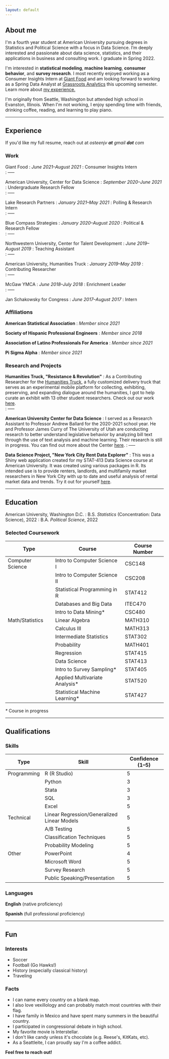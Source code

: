 ```yaml
---
layout: default
---
```

## About me
I'm a fourth year student at American University pursuing degrees in Statistics and Political Science with a focus in Data Science. I’m deeply interested and passionate about data science, statistics, and their applications in business and consulting work. I graduate in Spring 2022.

I'm interested in **statistical modeling**, **machine learning**, **consumer behavior**, and **survey research**. I most recently enjoyed working as a Consumer Insights Intern at [Giant Food](https://www.giantfood.com) and am looking forward to working as a Spring Data Analyst at [Grassroots Analytics](https://campaigns.grassrootsanalytics.com/?hsLang=en) this upcoming semester. Learn more about [my experience.](./#experience)

I'm originally from Seattle, Washington but attended high school in Evanston, Illinois. When I'm not working, I enjoy spending time with friends, drinking coffee, reading, and learning to play piano.

---

## Experience
If you'd like my full resume, reach out at *osteenjv **at** gmail **dot** com*

### Work
Giant Food
: _June 2021–August 2021_
: Consumer Insights Intern    
: –––

American University, Center for Data Science 
: _September 2020–June 2021_
: Undergraduate Research Fellow    
: –––

Lake Research Partners
: _January 2021–May 2021_
: Polling & Research Intern    
: –––

Blue Compass Strategies 
: _January 2020–August 2020_
: Political & Research Fellow    
: –––

Northwestern University, Center for Talent Development
: _June 2019–August 2019_
: Teaching Assistant    
: –––

American University, Humanities Truck
: _January 2019–May 2019_
: Contributing Researcher    
: –––

McGaw YMCA
: _June 2018–July 2018_
: Enrichment Leader    
: –––

Jan Schakowsky for Congress
: _June 2017–August 2017_
: Intern

### Affiliations

**American Statistical Association**
: _Member since 2021_

**Society of Hispanic Professional Engineers**
: _Member since 2018_

**Association of Latino Professionals For America**
: _Member since 2021_

**Pi Sigma Alpha**
: _Member since 2021_


### Research and Projects

**Humanities Truck, "Resistance & Revolution"**
: As a Contributing Researcher for the [Humanities Truck](http://humanitiestruck.com), a fully customized delivery truck that serves as an experimental mobile platform for collecting, exhibiting, preserving, and expanding dialogue around the humanities, I got to help curate an exhibit with 13 other student researchers. Check out our work [here](http://humanitiestruck.com/resistance-revolution/).   
: –––

**American University Center for Data Science**
: I served as a Research Assistant to Professor Andrew Ballard for the 2020-2021 school year. He and Professor James Curry of The University of Utah are conducting research to better understand legislative behavior by analyzing bill text through the use of text analysis and machine learning. Their research is still in progress. You can find out more about the Center [here](https://www.american.edu/spa/data-science/index.cfm). 
: –––

**Data Science Project, "New York City Rent Data Explorer"**
: This was a Shiny web application created for my STAT-413 Data Science course at American University. It was created using various packages in R. Its intended use is to provide renters, landlords, and multifamily market researchers in New York City with up to date and useful analysis of rental market data and trends. Try it out for yourself [here](https://joshua-vera-osteen.shinyapps.io/nycrentexplorer/).


***


## Education

American University, Washington D.C. 
: B.S. _Statistics_ (Concentration: Data Science), 2022
: B.A. _Political Science_, 2022

### Selected Coursework

| Type             | Course                                                | Course Number        |
|------------------|-------------------------------------------------------|----------------------|
| Computer Science | Intro to Computer Science I                           | CSC148               |
|                  | Intro to Computer Science II						   | CSC208               |
|                  | Statistical Programming in R                          | STAT412              |
|                  | Databases and Big Data                                | ITEC470              |
|                  | Intro to Data Mining*                                 | CSC480               |
| Math/Statistics  | Linear Algebra                                        | MATH310              |
|                  | Calculus III						                   | MATH313              |
|                  | Intermediate Statistics							   | STAT302              |
|                  | Probability                                           | MATH401              |
|                  | Regression                                            | STAT415              |
|                  | Data Science                                          | STAT413              |
|                  | Intro to Survey Sampling*                             | STAT405              |
|                  | Applied Multivariate Analysis*                        | STAT520              |
|                  | Statistical Machine Learning*                         | STAT427              |

_*_ Course in progress

***

## Qualifications

### Skills

| Type             | Skill                                       | Confidence (1–5)  |
|------------------|---------------------------------------------|-------------------|
| Programming      | R (R Studio)                                | 5                 |
|                  | Python               		                 | 3                 |
|                  | Stata                                       | 3                 |
|                  | SQL                                         | 3                 |
|                  | Excel                                       | 5                 |
| Technical        | Linear Regression/Generalized Linear Models | 5                 |
|                  | A/B Testing                                 | 5                 |
|                  | Classification Techniques                   | 5                 |
|                  | Probability Modeling                        | 5                 |
| Other            | PowerPoint                                  | 4                 |
|                  | Microsoft Word				                 | 5                 |
|                  | Survey Research                             | 5                 |
|                  | Public Speaking/Presentation                | 5                 |

### Languages

**English** (native proficiency)

**Spanish** (full professional proficiency)

***

## Fun 
### Interests

* Soccer
* Football (Go Hawks!)
* History (especially classical history)
* Traveling

### Facts

* I can name every country on a blank map. 
* I also love vexillology and can probably match most countries with their flag.
* I have family in Mexico and have spent many summers in the beautiful country.  
* I participated in congressional debate in high school. 
* My favorite movie is Interstellar. 
* I don't like candy unless it's chocolate (e.g. Reese's, KitKats, etc).
* As a Seattleite, I can proudly say I'm a coffee addict. 



**Feel free to reach out!**
